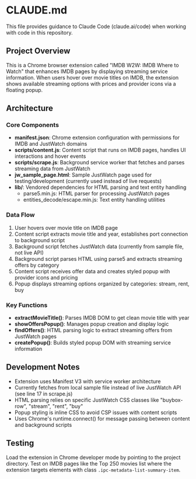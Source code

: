 # CLAUDE.md

This file provides guidance to Claude Code (claude.ai/code) when working with code in this repository.

## Project Overview

This is a Chrome browser extension called "IMDB W2W: IMDB Where to Watch" that enhances IMDB pages by displaying streaming service information. When users hover over movie titles on IMDB, the extension shows available streaming options with prices and provider icons via a floating popup.

## Architecture

### Core Components

- **manifest.json**: Chrome extension configuration with permissions for IMDB and JustWatch domains
- **scripts/content.js**: Content script that runs on IMDB pages, handles UI interactions and hover events
- **scripts/scrape.js**: Background service worker that fetches and parses streaming data from JustWatch
- **jw_sample_page.html**: Sample JustWatch page used for testing/development (currently used instead of live requests)
- **lib/**: Vendored dependencies for HTML parsing and text entity handling
  - parse5.min.js: HTML parser for processing JustWatch pages
  - entities_decode/escape.min.js: Text entity handling utilities

### Data Flow

1. User hovers over movie title on IMDB page
2. Content script extracts movie title and year, establishes port connection to background script
3. Background script fetches JustWatch data (currently from sample file, not live API)
4. Background script parses HTML using parse5 and extracts streaming offers by category
5. Content script receives offer data and creates styled popup with provider icons and pricing
6. Popup displays streaming options organized by categories: stream, rent, buy

### Key Functions

- **extractMovieTitle()**: Parses IMDB DOM to get clean movie title with year
- **showOffersPopup()**: Manages popup creation and display logic
- **findOffers()**: HTML parsing logic to extract streaming offers from JustWatch pages
- **createPopup()**: Builds styled popup DOM with streaming service information

## Development Notes

- Extension uses Manifest V3 with service worker architecture
- Currently fetches from local sample file instead of live JustWatch API (see line 17 in scrape.js)
- HTML parsing relies on specific JustWatch CSS classes like "buybox-row", "stream", "rent", "buy"
- Popup styling is inline CSS to avoid CSP issues with content scripts
- Uses Chrome's runtime.connect() for message passing between content and background scripts

## Testing

Load the extension in Chrome developer mode by pointing to the project directory. Test on IMDB pages like the Top 250 movies list where the extension targets elements with class `.ipc-metadata-list-summary-item`.
